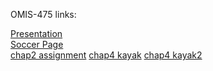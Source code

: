 OMIS-475 links:

<a href="https://antoinemotte.github.io/omis-475/presentation.html"> Presentation </a> <br>
<a href="https://antoinemotte.github.io/omis-475/chap1.html"> Soccer Page </a> <br>
<a href="https://antoinemotte.github.io/omis-475/chap2/advantage.html"> chap2 assignment</a>
<a href="https://antoinemotte.github.io/omis-475/chap4/kayak.html"> chap4 kayak</a>
<a href="https://antoinemotte.github.io/omis-475/chap4/kayak2.html"> chap4 kayak2</a>

